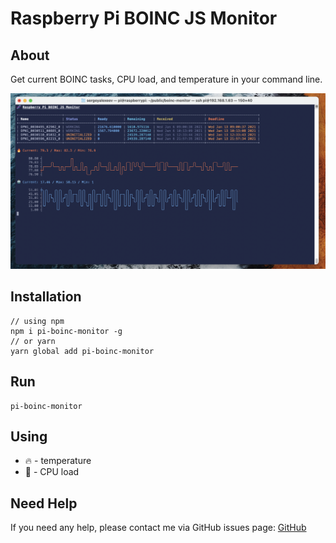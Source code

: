 # Raspberry Pi BOINC JS Monitor

## About

Get current BOINC tasks, CPU load, and temperature in your command line.

![Example](assets/image.png)

## Installation

```
// using npm
npm i pi-boinc-monitor -g
// or yarn
yarn global add pi-boinc-monitor
```

## Run

```
pi-boinc-monitor
```

## Using

* 🔥 - temperature
* 🤖 - CPU load

## Need Help

If you need any help, please contact me via GitHub issues page: [GitHub](https://github.com/monosux/raspberry-pi-boinc-js-monitor/issues)